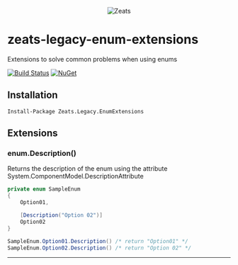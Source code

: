 <div align="center">

![Zeats](https://zeatsbalancaautomatica.blob.core.windows.net/icons/nuget.png)

</div>

# zeats-legacy-enum-extensions

Extensions to solve common problems when using enums

[![Build Status](https://dev.azure.com/zeats/Legacy/_apis/build/status/zeats-legacy-enum-extensions?branchName=master)](https://dev.azure.com/zeats/Legacy/_build/latest?definitionId=17&branchName=master)
[![NuGet](https://img.shields.io/nuget/v/Zeats.Legacy.EnumExtensions.svg)](https://www.nuget.org/packages/EnumExtensions)

## Installation

```PM>
Install-Package Zeats.Legacy.EnumExtensions
```

## Extensions

### enum.Description()
Returns the description of the enum using the attribute System.ComponentModel.DescriptionAttribute
```c#
private enum SampleEnum
{
    Option01,

    [Description("Option 02")]
    Option02
}

SampleEnum.Option01.Description() /* return "Option01" */
SampleEnum.Option02.Description() /* return "Option 02" */
```
---
